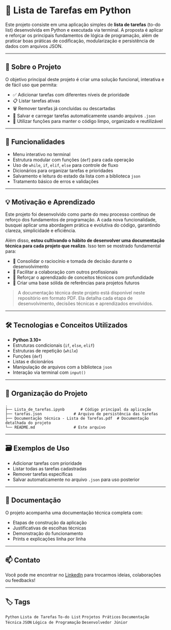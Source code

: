 # 📝 Lista de Tarefas em Python

Este projeto consiste em uma aplicação simples de **lista de tarefas** (to-do list) desenvolvida em Python e executada via terminal. A proposta é aplicar e reforçar os principais fundamentos de lógica de programação, além de praticar boas práticas de codificação, modularização e persistência de dados com arquivos JSON.

---

## 🚀 Sobre o Projeto

O objetivo principal deste projeto é criar uma solução funcional, interativa e de fácil uso que permita:

- ✅ Adicionar tarefas com diferentes níveis de prioridade  
- 📋 Listar tarefas ativas  
- 🗑️ Remover tarefas já concluídas ou descartadas  
- 💾 Salvar e carregar tarefas automaticamente usando arquivos `.json`  
- 🧼 Utilizar funções para manter o código limpo, organizado e reutilizável

---

## 📌 Funcionalidades

- Menu interativo no terminal
- Estrutura modular com funções (`def`) para cada operação
- Uso de `while`, `if`, `elif`, `else` para controle de fluxo
- Dicionários para organizar tarefas e prioridades
- Salvamento e leitura do estado da lista com a biblioteca `json`
- Tratamento básico de erros e validações

---

## 💡 Motivação e Aprendizado

Este projeto foi desenvolvido como parte do meu processo contínuo de reforço dos fundamentos de programação. A cada nova funcionalidade, busquei aplicar uma abordagem prática e evolutiva do código, garantindo clareza, simplicidade e eficiência.

Além disso, **estou cultivando o hábito de desenvolver uma documentação técnica para cada projeto que realizo**. Isso tem se mostrado fundamental para:

- 📘 Consolidar o raciocínio e tomada de decisão durante o desenvolvimento  
- 🤝 Facilitar a colaboração com outros profissionais  
- 🧠 Reforçar o aprendizado de conceitos técnicos com profundidade  
- 🧰 Criar uma base sólida de referências para projetos futuros

> A documentação técnica deste projeto está disponível neste repositório em formato PDF. Ela detalha cada etapa de desenvolvimento, decisões técnicas e aprendizados envolvidos.

---

## 🛠️ Tecnologias e Conceitos Utilizados

- **Python 3.10+**
- Estruturas condicionais (`if`, `else`, `elif`)
- Estruturas de repetição (`while`)
- Funções (`def`)
- Listas e dicionários
- Manipulação de arquivos com a biblioteca `json`
- Interação via terminal com `input()`

---

## 📂 Organização do Projeto

```
.
├── Lista_de_tarefas.ipynb       # Código principal da aplicação
├── tarefas.json              # Arquivo de persistência das tarefas
├── Documentação técnica - Lista de Tarefas.pdf  # Documentação detalhada do projeto
└── README.md                 # Este arquivo
```

---

## 🗃️ Exemplos de Uso

- Adicionar tarefas com prioridade  
- Listar todas as tarefas cadastradas  
- Remover tarefas específicas  
- Salvar automaticamente no arquivo `.json` para uso posterior  

---

## 📖 Documentação

O projeto acompanha uma documentação técnica completa com:

- Etapas de construção da aplicação
- Justificativas de escolhas técnicas
- Demonstração do funcionamento
- Prints e explicações linha por linha

---

## 📫 Contato

Você pode me encontrar no [LinkedIn](https://www.linkedin.com/in/56b49515b/) para trocarmos ideias, colaborações ou feedbacks!

---

## 🏷️ Tags

`Python` `Lista de Tarefas` `To-do List` `Projetos Práticos` `Documentação Técnica` `JSON` `Lógica de Programação` `Desenvolvedor Júnior`
